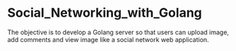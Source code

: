 # Social_Networking_with_Golang
The objective is to develop a Golang server so that users can upload image, add comments and view image like a social network web application.
